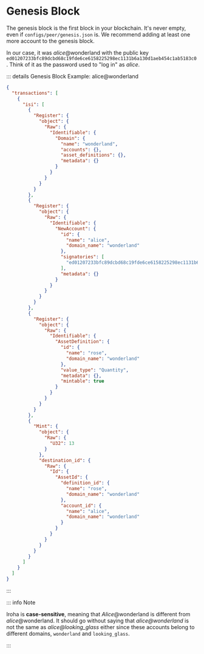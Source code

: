 # Genesis Block

The genesis block is the first block in your blockchain. It's never empty,
even if `configs/peer/genesis.json` is. We recommend adding at least one
more account to the genesis block.

In our case, it was _alice_@wonderland with the public key
`ed01207233bfc89dcbd68c19fde6ce6158225298ec1131b6a130d1aeb454c1ab5183c0`.
Think of it as the password used to "log in" as _alice_.

::: details Genesis Block Example: alice@wonderland

```json
{
  "transactions": [
    {
      "isi": [
        {
          "Register": {
            "object": {
              "Raw": {
                "Identifiable": {
                  "Domain": {
                    "name": "wonderland",
                    "accounts": {},
                    "asset_definitions": {},
                    "metadata": {}
                  }
                }
              }
            }
          }
        },
        {
          "Register": {
            "object": {
              "Raw": {
                "Identifiable": {
                  "NewAccount": {
                    "id": {
                      "name": "alice",
                      "domain_name": "wonderland"
                    },
                    "signatories": [
                      "ed01207233bfc89dcbd68c19fde6ce6158225298ec1131b6a130d1aeb454c1ab5183c0"
                    ],
                    "metadata": {}
                  }
                }
              }
            }
          }
        },
        {
          "Register": {
            "object": {
              "Raw": {
                "Identifiable": {
                  "AssetDefinition": {
                    "id": {
                      "name": "rose",
                      "domain_name": "wonderland"
                    },
                    "value_type": "Quantity",
                    "metadata": {},
                    "mintable": true
                  }
                }
              }
            }
          }
        },
        {
          "Mint": {
            "object": {
              "Raw": {
                "U32": 13
              }
            },
            "destination_id": {
              "Raw": {
                "Id": {
                  "AssetId": {
                    "definition_id": {
                      "name": "rose",
                      "domain_name": "wonderland"
                    },
                    "account_id": {
                      "name": "alice",
                      "domain_name": "wonderland"
                    }
                  }
                }
              }
            }
          }
        }
      ]
    }
  ]
}
```

:::

::: info Note

Iroha is **case-sensitive**, meaning that _Alice_@wonderland is different
from _alice_@wonderland. It should go without saying that
_alice@wonderland_ is not the same as _alice@looking_glass_ either since
these accounts belong to different domains, `wonderland` and `looking_glass`.

:::